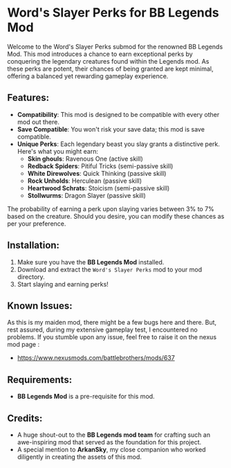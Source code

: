# Word's Slayer Perks for BB Legends Mod

Welcome to the Word's Slayer Perks submod for the renowned BB Legends Mod. This mod introduces a chance to earn exceptional perks by conquering the legendary creatures found within the Legends mod. As these perks are potent, their chances of being granted are kept minimal, offering a balanced yet rewarding gameplay experience.

## Features:

- **Compatibility**: This mod is designed to be compatible with every other mod out there.
- **Save Compatible**: You won't risk your save data; this mod is save compatible.
- **Unique Perks**: Each legendary beast you slay grants a distinctive perk. Here's what you might earn:
  - **Skin ghouls**: Ravenous One (active skill)
  - **Redback Spiders**: Pitiful Tricks (semi-passive skill)
  - **White Direwolves**: Quick Thinking (passive skill)
  - **Rock Unholds**: Herculean (passive skill)
  - **Heartwood Schrats**: Stoicism (semi-passive skill)
  - **Stollwurms**: Dragon Slayer (passive skill)

The probability of earning a perk upon slaying varies between 3% to 7% based on the creature. Should you desire, you can modify these chances as per your preference.

## Installation:

1. Make sure you have the **BB Legends Mod** installed.
2. Download and extract the `Word's Slayer Perks` mod to your mod directory.
3. Start slaying and earning perks!

## Known Issues:

As this is my maiden mod, there might be a few bugs here and there. But, rest assured, during my extensive gameplay test, I encountered no problems. If you stumble upon any issue, feel free to raise it on the nexus mod page :
- https://www.nexusmods.com/battlebrothers/mods/637

## Requirements:

- **BB Legends Mod** is a pre-requisite for this mod.

## Credits:

- A huge shout-out to the **BB Legends mod team** for crafting such an awe-inspiring mod that served as the foundation for this project.
- A special mention to **ArkanSky**, my close companion who worked diligently in creating the assets of this mod.
